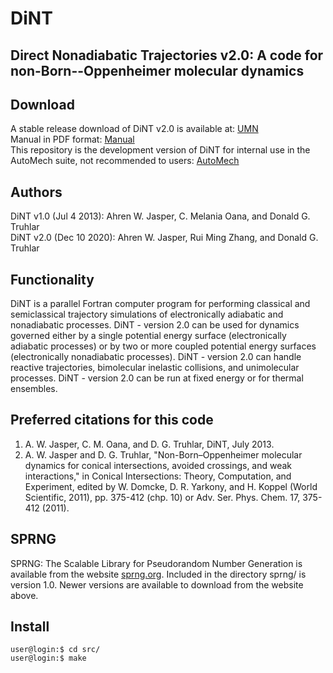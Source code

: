 # DiNT
## Direct Nonadiabatic Trajectories v2.0: A code for non-Born--Oppenheimer molecular dynamics

## Download
A stable release download of DiNT v2.0 is available at: [UMN](https://comp.chem.umn.edu/dint/)\
Manual in PDF format: [Manual](https://comp.chem.umn.edu/dint/Dint_v2.0_manual.pdf)\
This repository is the development version of DiNT for internal use in the AutoMech suite, not recommended to users: [AutoMech](https://github.com/Auto-Mech/DiNT)

## Authors
DiNT v1.0 (Jul 4 2013): Ahren W. Jasper, C. Melania Oana, and Donald G. Truhlar\
DiNT v2.0 (Dec 10 2020): Ahren W. Jasper, Rui Ming Zhang, and Donald G. Truhlar

## Functionality
DiNT is a parallel Fortran computer program for performing classical and semiclassical trajectory simulations of electronically adiabatic and nonadiabatic processes.
DiNT - version 2.0 can be used for dynamics governed either by a single potential energy surface (electronically adiabatic processes) or by two or more coupled potential energy surfaces (electronically nonadiabatic processes).
DiNT - version 2.0 can handle reactive trajectories, bimolecular inelastic collisions, and unimolecular processes.
DiNT - version 2.0 can be run at fixed energy or for thermal ensembles.

## Preferred citations for this code
 1. A. W. Jasper, C. M. Oana, and D. G. Truhlar, DiNT, July 2013.
 2. A. W. Jasper and D. G. Truhlar, "Non-Born–Oppenheimer molecular dynamics for conical intersections, avoided crossings, and weak interactions," in Conical Intersections: Theory, Computation, and Experiment, edited by W. Domcke, D. R. Yarkony, and H. Koppel (World Scientific, 2011), pp. 375-412 (chp. 10) or Adv. Ser. Phys. Chem. 17, 375-412 (2011).
  
## SPRNG
SPRNG: The Scalable Library for Pseudorandom Number Generation is available from the website [sprng.org](sprng.org).
Included in the directory sprng/ is version 1.0. Newer versions are available to download from the website above.
  
## Install
  ```console
  user@login:$ cd src/
  user@login:$ make
  ```
